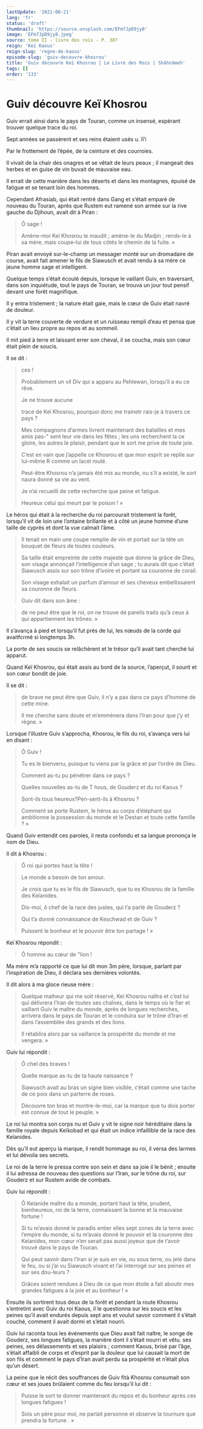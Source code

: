 ```yaml
---
lastUpdate: '2021-08-21'
lang: 'fr'
status: 'draft'
thumbnail: 'https://source.unsplash.com/EFm7JpD9jy8'
image: 'EFm7JpD9jy8.jpeg'
source: tome II - livre des rois - P. 387
reign: 'Keï Kaous'
reign-slug: 'regne-de-kaous'
episode-slug: 'guiv-decouvre-khosrou'
title: 'Guiv découvre Keï Khosrou | Le Livre des Rois | Shâhnâmeh'
tags: []
order: '133'
---
```


<!-- LTeX: language=fr -->

# Guiv découvre Keï Khosrou

Guiv errait ainsi dans le pays de Touran, comme un insensé, espérant trouver quelque trace du roi.

Sept années se passèrent et ses reins étaient usés u. ïî’i

Par le frottement de l’épée, de la ceinture et des courroies.

Il vivait de la chair des onagres et se vêtait de leurs peaux ; il mangeait des herbes et en guise de vin buvait de mauvaise eau.

Il errait de cette manière dans les déserts et dans les montagnes, épuisé de fatigue et se tenant loin des hommes.

Cependant Afrasiab, qui était rentré dans Gang et s’était emparé de nouveau du Touran, après que Rustem eut ramené son armée sur la rive gauche du Djihoun, avait dit à Piran :

> Ô sage !
>
> Amène-moi Keï Khosrou le maudit ; amène-le du Madjin ; rends-le à sa mère, mais coupe-lui de tous côtés le chemin de la fuite. »

Piran avait envoyé sur-le-champ un messager monté sur un dromadaire de course, avait fait amener le fils de Siawusch et avait rendu à sa mère ce jeune homme sage et intelligent.

Quelque temps s’était écoulé depuis, lorsque le vaillant Guiv, en traversant, dans son inquiétude, tout le pays de Touran, se trouva un jour tout pensif devant une forêt magnifique.

Il y entra tristement ; la nature était gaie, mais le cœur de Guiv était navré de douleur.

Il y vit la terre couverte de verdure et un ruisseau rempli d’eau et pensa que c’était un lieu propre au repos et au sommeil.

Il mit pied à terre et laissant errer son cheval, il se coucha, mais son cœur était plein de soucis.

Il se dit :

> ces !
>
> Probablement un vil Div qui a apparu au Pehlewan, lorsqu’il a eu ce rêve.
>
> Je ne trouve aucune
>
> trace de Keï Khosrou, pourquoi donc me trainetr rais-je à travers ce pays ?
>
> Mes compagnons d’armes livrent maintenant des batailles et mes amis pas-" sent leur vie dans les fêtes ; les uns recherchent la ce gloire, les autres le plaisir, pendant que le sort me prive de toute joie.
>
> C’est en vain que j’appelle ce Khosrou et que mon esprit se replie sur lui-même R comme un lacel roulé.
>
> Peut-être Khosrou n’a jamais été mis au monde, ou s’il a existé, le sort naura donné sa vie au vent.
>
> Je n’ai recueilli de cette recherche que peine et fatigue.
>
> Heureux celui qui meurt par le poison ! »

Le héros qui était à la recherche du roi parcourait tristement la forêt, lorsqu’il vit de loin une l’ontaine brillante et à côté un jeune homme d’une taille de cyprès et dont la vue calmait l’âme.
>
> Il tenait en main une coupe remplie de vin et portait sur la tête un bouquet de fleurs de toutes couleurs.
>
> Sa taille était empreinte de cette majesté que donne la grâce de Dieu, son visage annonçait l’intelligence d’un sage ; tu aurais dit que c’était Siawusch assis sur son trône d’ivoire et portant sa couronne de corail.
>
> Son visage exhalait un parfum d’amour et ses cheveux embellissaient sa couronne de fleurs.
>
> Guiv dit dans son âme :

> de ne peut être que le roi, on ne trouve de pareils traits qu’à ceux à qui appartiennent les trônes. »

Il s’avança à pied et lorsqu’il fut près de lui, les nœuds de la corde qui avaitfcrmé si longtemps
3h.

La porte de ses soucis se relâchèrent et le trésor qu’il avait tant cherché lui apparut.

Quand Keï Khosrou, qui était assis au bord de la source, l’aperçut, il sourit et son cœur bondit de joie.

Il se dit :

> de brave ne peut être que Guiv, il n’y a pas dans ce pays d’homme de cette mine.
>
> Il me cherche sans doute et m’emmènera dans l’Iran pour que j’y et règne. »

Lorsque l’illustre Guiv s’approcha, Khosrou, le fils du roi, s’avança vers lui en disant :

> Ô Guiv !
>
> Tu es le bienvenu, puisque tu viens par la grâce et par l’ordre de Dieu.
>
> Comment as-tu pu pénétrer dans ce pays ?
>
> Quelles nouvelles as-tu de T hous, de Gouderz et du roi Kaous ?
>
> Sont-ils tous heureux?Pen-sent-ils à Khosrou ?
>
> Comment se porte Rustem, le héros au corps d’éléphant qui ambitionne la possession du monde et le Destan et toute cette famille ? »

Quand Guiv entendit ces paroles, il resta confondu et sa langue prononça le nom de Dieu.

Il dit à Khosrou :

> Ô roi qui portes haut la tête !
>
> Le monde a besoin de ton amour.
>
> Je crois que tu es le fils de Siawusch, que tu es Khosrou de la famille des Keïanides.
>
> Dis-moi, ô chef de la race des justes, qui t’a parlé de Gouderz ?
>
> Qui t’a donné connaissance de Keschwad et de Guiv ?
>
> Puissent le bonheur et le pouvoir être ton partage ! »

Keï Khosrou répondit :

> Ô homme au cœur de "lion !

Ma mère m’a rapporté ce que lui dit mon 3m père, lorsque, parlant par l’inspiration de Dieu, il déclara ses dernières volontés.

Il dit alors à ma gloce rieuse mère :

> Quelque malheur qui me soit réservé, Keï Khosrou naîtra et c’est lui qui délivrera l’Iran de toutes ses chaînes, dans le temps où le fier et vaillant Guiv le maître du monde, après de longues recherches, arrivera dans le pays de Touran et le conduira sur le trône d’Iran et dans l’assemblée des grands et des lions.
>
> Il rétablira alors par sa vaillance la prospérité du monde et me vengera. »

Guiv lui répondit :

> Ô cheI des braves !
>
> Quelle marque as-tu de ta haute naissance ?
>
> Siawusch avait au bras un signe bien visible, c’était comme une tache de ce poix dans un parterre de roses.
>
> Découvre ton bras et montre-le-moi, car la marque que tu dois porter est connue de tout le peuple. »

Le roi lui montra son corps nu et Guiv y vit le signe noir héréditaire dans la famille royale depuis Keïkobad et qui était un indice infaillible de la race des Keïanides.

Dès qu’il eut aperçu la marque, il rendit hommage au roi, il versa des larmes et lui dévoila ses secrets.

Le roi de la terre le pressa contre son sein et dans sa joie il le bénit ; ensuite il lui adressa de nouveau des questions sur l’Iran, sur le trône du roi, sur Gouderz et sur Rustem avide de combats.

Guiv lui répondit :

> Ô Keïanide maître du a monde, portant haut la tête, prudent, bienheureux, roi de la terre, connaissant la bonne et la mauvaise fortune !
>
> Si tu m’avais donné le paradis entier elles sept zones de la terre avec l’empire du monde, si tu m’avais donné le pouvoir et la couronne des Keïanides, mon cœur n’en serait pas aussi joyeux que de t’avoir trouvé dans le pays de Touran.
>
> Qui peut savoir dans l’Iran si je suis en vie, ou sous terre, ou jeté dans le feu, ou si j’ai vu Siawusch vivant et l’ai interrogé sur ses peines et sur ses dou-leurs ?
>
> Grâces soient rendues à Dieu de ce que mon étoile a fait aboutir mes grandes fatigues à la joie et au bonheur ! »

Ensuite ils sortirent tous deux de la forêt et pendant la route Khosrou s’entretint avec Guiv du roi Kaous, il le questionna sur les soucis et les peines qu’il avait endurés depuis sept ans et voulut savoir comment il s’était couché, comment il avait dormi et s’était nourri.

Guiv lui raconta tous les événements que Dieu avait fait naître, le songe de Gouderz, ses longues fatigues, la manière dont il s’était nourri et vêtu. ses peines, ses délassements et ses plaisirs ; comment Kaous, brisé par l’âge, s’était affaibli de corps et d’esprit par la douleur que lui causait la mort de son fils et comment le pays d’Iran avait perdu sa prospérité et n’était plus qu’un désert.

La peine que le récit des souffrances de Guiv fità Khosrou consumait son cœur et ses joues brûlaient comme du feu lorsqu’il lui dit :

> Puisse le sort te donner maintenant du repos et du bonheur après ces longues fatigues !
>
> Sois un père pour moi, ne parlait personne et observe la tournure que prendra la fortune . »
